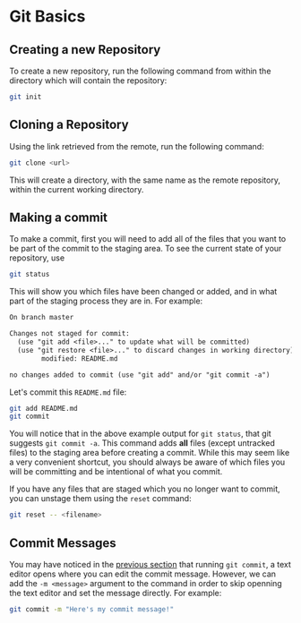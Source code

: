 # Git Basics

## Creating a new Repository

To create a new repository, run the following command from within the directory
which will contain the repository:

```bash
git init
```

## Cloning a Repository

Using the link retrieved from the remote, run the following command:

```bash
git clone <url>
```

This will create a directory, with the same name as the remote repository, within
the current working directory.

## Making a commit

To make a commit, first you will need to add all of the files that you want to
be part of the commit to the staging area. To see the current state of your
repository, use

```bash
git status
```

This will show you which files have been changed or added, and in what part of the
staging process they are in. For example:

```txt
On branch master

Changes not staged for commit:
  (use "git add <file>..." to update what will be committed)
  (use "git restore <file>..." to discard changes in working directory)
        modified: README.md

no changes added to commit (use "git add" and/or "git commit -a")
```

Let's commit this `README.md` file:

```bash
git add README.md
git commit
```

You will notice that in the above example output for `git status`, that git
suggests `git commit -a`. This command adds **all** files (except untracked files)
to the staging area before creating a commit. While this may seem like a very
convenient shortcut, you should always be aware of which files you will be
committing and be intentional of what you commit.

If you have any files that are staged which you no longer want to commit, you
can unstage them using the `reset` command:

```bash
git reset -- <filename>
```

## Commit Messages

You may have noticed in the [previous section](#making-a-commit) that running
`git commit`, a text editor opens where you can edit the commit message. However,
we can add the `-m <message>` argument to the command in order to skip openning
the text editor and set the message directly. For example:

```bash
git commit -m "Here's my commit message!"
```
